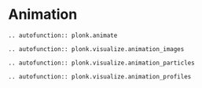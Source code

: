 # Animation

```{eval-rst}
.. autofunction:: plonk.animate
```

```{eval-rst}
.. autofunction:: plonk.visualize.animation_images
```

```{eval-rst}
.. autofunction:: plonk.visualize.animation_particles
```

```{eval-rst}
.. autofunction:: plonk.visualize.animation_profiles
```
